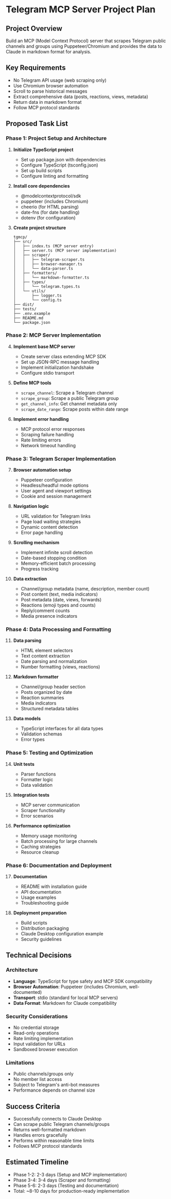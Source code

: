 # Telegram MCP Server Project Plan

## Project Overview
Build an MCP (Model Context Protocol) server that scrapes Telegram public channels and groups using Puppeteer/Chromium and provides the data to Claude in markdown format for analysis.

## Key Requirements
- No Telegram API usage (web scraping only)
- Use Chromium browser automation
- Scroll to parse historical messages
- Extract comprehensive data (posts, reactions, views, metadata)
- Return data in markdown format
- Follow MCP protocol standards

## Proposed Task List

### Phase 1: Project Setup and Architecture
1. **Initialize TypeScript project**
   - Set up package.json with dependencies
   - Configure TypeScript (tsconfig.json)
   - Set up build scripts
   - Configure linting and formatting

2. **Install core dependencies**
   - @modelcontextprotocol/sdk
   - puppeteer (includes Chromium)
   - cheerio (for HTML parsing)
   - date-fns (for date handling)
   - dotenv (for configuration)

3. **Create project structure**
   ```
   tgmcp/
   ├── src/
   │   ├── index.ts (MCP server entry)
   │   ├── server.ts (MCP server implementation)
   │   ├── scraper/
   │   │   ├── telegram-scraper.ts
   │   │   ├── browser-manager.ts
   │   │   └── data-parser.ts
   │   ├── formatters/
   │   │   └── markdown-formatter.ts
   │   ├── types/
   │   │   └── telegram.types.ts
   │   └── utils/
   │       ├── logger.ts
   │       └── config.ts
   ├── dist/
   ├── tests/
   ├── .env.example
   ├── README.md
   └── package.json
   ```

### Phase 2: MCP Server Implementation
4. **Implement base MCP server**
   - Create server class extending MCP SDK
   - Set up JSON-RPC message handling
   - Implement initialization handshake
   - Configure stdio transport

5. **Define MCP tools**
   - `scrape_channel`: Scrape a Telegram channel
   - `scrape_group`: Scrape a public Telegram group
   - `get_channel_info`: Get channel metadata only
   - `scrape_date_range`: Scrape posts within date range

6. **Implement error handling**
   - MCP protocol error responses
   - Scraping failure handling
   - Rate limiting errors
   - Network timeout handling

### Phase 3: Telegram Scraper Implementation
7. **Browser automation setup**
   - Puppeteer configuration
   - Headless/headful mode options
   - User agent and viewport settings
   - Cookie and session management

8. **Navigation logic**
   - URL validation for Telegram links
   - Page load waiting strategies
   - Dynamic content detection
   - Error page handling

9. **Scrolling mechanism**
   - Implement infinite scroll detection
   - Date-based stopping condition
   - Memory-efficient batch processing
   - Progress tracking

10. **Data extraction**
    - Channel/group metadata (name, description, member count)
    - Post content (text, media indicators)
    - Post metadata (date, views, forwards)
    - Reactions (emoji types and counts)
    - Reply/comment counts
    - Media presence indicators

### Phase 4: Data Processing and Formatting
11. **Data parsing**
    - HTML element selectors
    - Text content extraction
    - Date parsing and normalization
    - Number formatting (views, reactions)

12. **Markdown formatter**
    - Channel/group header section
    - Posts organized by date
    - Reaction summaries
    - Media indicators
    - Structured metadata tables

13. **Data models**
    - TypeScript interfaces for all data types
    - Validation schemas
    - Error types

### Phase 5: Testing and Optimization
14. **Unit tests**
    - Parser functions
    - Formatter logic
    - Data validation

15. **Integration tests**
    - MCP server communication
    - Scraper functionality
    - Error scenarios

16. **Performance optimization**
    - Memory usage monitoring
    - Batch processing for large channels
    - Caching strategies
    - Resource cleanup

### Phase 6: Documentation and Deployment
17. **Documentation**
    - README with installation guide
    - API documentation
    - Usage examples
    - Troubleshooting guide

18. **Deployment preparation**
    - Build scripts
    - Distribution packaging
    - Claude Desktop configuration example
    - Security guidelines

## Technical Decisions

### Architecture
- **Language**: TypeScript for type safety and MCP SDK compatibility
- **Browser Automation**: Puppeteer (includes Chromium, well-documented)
- **Transport**: stdio (standard for local MCP servers)
- **Data Format**: Markdown for Claude compatibility

### Security Considerations
- No credential storage
- Read-only operations
- Rate limiting implementation
- Input validation for URLs
- Sandboxed browser execution

### Limitations
- Public channels/groups only
- No member list access
- Subject to Telegram's anti-bot measures
- Performance depends on channel size

## Success Criteria
- Successfully connects to Claude Desktop
- Can scrape public Telegram channels/groups
- Returns well-formatted markdown
- Handles errors gracefully
- Performs within reasonable time limits
- Follows MCP protocol standards

## Estimated Timeline
- Phase 1-2: 2-3 days (Setup and MCP implementation)
- Phase 3-4: 3-4 days (Scraper and formatting)
- Phase 5-6: 2-3 days (Testing and documentation)
- Total: ~8-10 days for production-ready implementation
